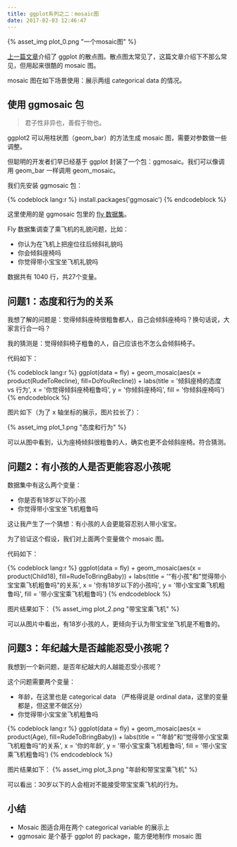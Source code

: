 ```yaml
---
title: ggplot系列之二：mosaic图
date: 2017-02-03 12:46:47
---
```


{% asset_img plot_0.png "一个mosaic图" %}

[上一篇文章](https://yupototo.github.io/blog/2017/01/05/2017-01-05-ggplot%E6%95%A3%E7%82%B9%E5%9B%BE/)介绍了 ggplot 的散点图。散点图太常见了，这篇文章介绍下不那么常见，但用起来很酷的 mosaic 图。

mosaic 图在如下场景使用：展示两组 categorical data 的情况。

<!-- more -->

## 使用 ggmosaic 包

> 君子性非异也，善假于物也。

ggplot2 可以用柱状图（geom_bar）的方法生成 mosaic 图，需要对参数做一些调整。

但聪明的开发者们早已经基于 ggplot 封装了一个包：ggmosaic。我们可以像调用 geom_bar 一样调用 geom_mosaic。

我们先安装 ggmosaic 包：

{% codeblock lang:r %}
install.packages('ggmosaic')
{% endcodeblock %}

这里使用的是 ggmosaic 包里的 [fly 数据集](https://www.rdocumentation.org/packages/ggmosaic/versions/0.2.0/topics/fly)。

Fly 数据集调查了乘飞机的礼貌问题，比如：
- 你认为在飞机上把座位往后倾斜礼貌吗
- 你会倾斜座椅吗
- 你觉得带小宝宝坐飞机礼貌吗

数据共有 1040 行，共27个变量。

## 问题1：态度和行为的关系

我想了解的问题是：觉得倾斜座椅很粗鲁都人，自己会倾斜座椅吗？换句话说，大家言行合一吗？

我的猜测是：觉得倾斜椅子粗鲁的人，自己应该也不怎么会倾斜椅子。

代码如下：

{% codeblock lang:r %}
ggplot(data = fly) + 
  geom_mosaic(aes(x = product(RudeToRecline), fill=DoYouRecline)) +
  labs(title = '倾斜座椅的态度 vs 行为',
       x = '你觉得倾斜座椅粗鲁吗', 
       y = '你倾斜座椅吗',
       fill = '你倾斜座椅吗')
{% endcodeblock %}

图片如下（为了 x 轴坐标的展示，图片拉长了）：

{% asset_img plot_1.png "态度和行为" %}

可以从图中看到，认为座椅倾斜很粗鲁的人，确实也更不会倾斜座椅。符合猜测。


## 问题2：有小孩的人是否更能容忍小孩呢

数据集中有这么两个变量：
- 你是否有18岁以下的小孩
- 你觉得带小宝宝坐飞机粗鲁吗

这让我产生了一个猜想：有小孩的人会更能容忍别人带小宝宝。

为了验证这个假设，我们对上面两个变量做个 mosaic 图。

代码如下：

{% codeblock lang:r %}
ggplot(data = fly) + 
  geom_mosaic(aes(x = product(Child18), fill=RudeToBringBaby)) +
  labs(title = '“有小孩"和"觉得带小宝宝乘飞机粗鲁吗"的关系',
       x = '你有18岁以下的小孩吗', 
       y = '带小宝宝乘飞机粗鲁吗',
       fill = '带小宝宝乘飞机粗鲁吗')
{% endcodeblock %}

图片结果如下：
{% asset_img plot_2.png "带宝宝乘飞机" %}

可以从图片中看出，有18岁小孩的人，更倾向于认为带宝宝坐飞机是不粗鲁的。

## 问题3：年纪越大是否越能忍受小孩呢？

我想到一个新问题，是否年纪越大的人越能忍受小孩呢？

这个问题需要两个变量：
- 年龄，在这里也是 categorical data （严格得说是 ordinal data，这里的变量都是，但这里不做区分）
- 你觉得带小宝宝坐飞机粗鲁吗

{% codeblock lang:r %}
ggplot(data = fly) + 
  geom_mosaic(aes(x = product(Age), fill=RudeToBringBaby)) +
  labs(title = '"年龄"和“觉得带小宝宝乘飞机粗鲁吗”的关系',
       x = '你的年龄', 
       y = '带小宝宝乘飞机粗鲁吗',
       fill = '带小宝宝乘飞机粗鲁吗')
{% endcodeblock %}


图片结果如下：
{% asset_img plot_3.png "年龄和带宝宝乘飞机" %}


可以看出：30岁以下的人会相对不能接受带宝宝乘飞机的行为。


## 小结

- Mosaic 图适合用在两个 categorical variable 的展示上
- ggmosaic 是个基于 ggplot 的 package，能方便地制作 mosaic 图
